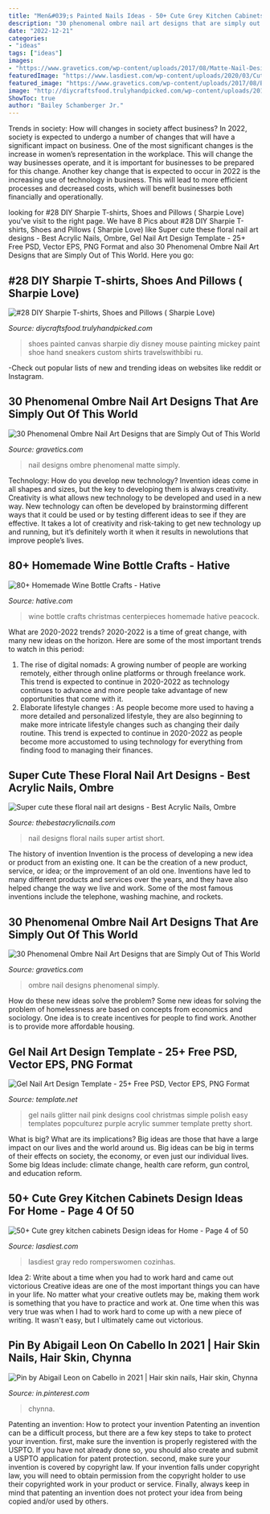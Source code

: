 ```yaml
---
title: "Men&#039;s Painted Nails Ideas - 50+ Cute Grey Kitchen Cabinets Design Ideas For Home"
description: "30 phenomenal ombre nail art designs that are simply out of this world"
date: "2022-12-21"
categories:
- "ideas"
tags: ["ideas"]
images:
- "https://www.gravetics.com/wp-content/uploads/2017/08/Matte-Nail-Designs.jpg"
featuredImage: "https://www.lasdiest.com/wp-content/uploads/2020/03/Cute-grey-kitchen-cabinets-Design-ideas-for-Home-48.jpg"
featured_image: "https://www.gravetics.com/wp-content/uploads/2017/08/Bronze-to-White-Ombre-Nail-Design.jpg"
image: "http://diycraftsfood.trulyhandpicked.com/wp-content/uploads/2017/04/Painted-and-sharpie-canvas-shoe.jpg"
ShowToc: true
author: "Bailey Schamberger Jr."
---
```



Trends in society: How will changes in society affect business?
In 2022, society is expected to undergo a number of changes that will have a significant impact on business. One of the most significant changes is the increase in women’s representation in the workplace. This will change the way businesses operate, and it is important for businesses to be prepared for this change. Another key change that is expected to occur in 2022 is the increasing use of technology in business. This will lead to more efficient processes and decreased costs, which will benefit businesses both financially and operationally.

	

		
looking for #28 DIY Sharpie T-shirts, Shoes and Pillows ( Sharpie Love) you've visit to the right page. We have 8 Pics about #28 DIY Sharpie T-shirts, Shoes and Pillows ( Sharpie Love) like Super cute these floral nail art designs - Best Acrylic Nails, Ombre, Gel Nail Art Design Template - 25+ Free PSD, Vector EPS, PNG Format and also 30 Phenomenal Ombre Nail Art Designs that are Simply Out of This World. Here you go:
		
    
## #28 DIY Sharpie T-shirts, Shoes And Pillows ( Sharpie Love)

<img loading=lazy src="http://diycraftsfood.trulyhandpicked.com/wp-content/uploads/2017/04/Painted-and-sharpie-canvas-shoe.jpg" onerror="this.onerror=null;this.src='https://tse3.mm.bing.net/th?id=OIP.syp3yNO7gzgetHxyDQXpoQHaJ6&amp;pid=15.1';" alt="#28 DIY Sharpie T-shirts, Shoes and Pillows ( Sharpie Love)">

_Source: diycraftsfood.trulyhandpicked.com_

>shoes painted canvas sharpie diy disney mouse painting mickey paint shoe hand sneakers custom shirts travelswithbibi ru. 

	

-Check out popular lists of new and trending ideas on websites like reddit or Instagram.

    
## 30 Phenomenal Ombre Nail Art Designs That Are Simply Out Of This World

<img loading=lazy src="https://www.gravetics.com/wp-content/uploads/2017/08/Matte-Nail-Designs.jpg" onerror="this.onerror=null;this.src='https://tse2.mm.bing.net/th?id=OIP.j14cEDxXrQV7ZQwy238MZQHaJ4&amp;pid=15.1';" alt="30 Phenomenal Ombre Nail Art Designs that are Simply Out of This World">

_Source: gravetics.com_

>nail designs ombre phenomenal matte simply. 

	

Technology: How do you develop new technology?
Invention ideas come in all shapes and sizes, but the key to developing them is always creativity. Creativity is what allows new technology to be developed and used in a new way. New technology can often be developed by brainstorming different ways that it could be used or by testing different ideas to see if they are effective. It takes a lot of creativity and risk-taking to get new technology up and running, but it’s definitely worth it when it results in newolutions that improve people’s lives.

    
## 80+ Homemade Wine Bottle Crafts - Hative

<img loading=lazy src="https://hative.com/wp-content/uploads/2014/03/wine-bottle-centerpieces/1-vintage-wedding-centerpiece.jpg" onerror="this.onerror=null;this.src='https://tse1.mm.bing.net/th?id=OIP.HVKJvwJJvgzOIo0Nma_-NgHaJ4&amp;pid=15.1';" alt="80+ Homemade Wine Bottle Crafts - Hative">

_Source: hative.com_

>wine bottle crafts christmas centerpieces homemade hative peacock. 

	

What are 2020-2022 trends?
2020-2022 is a time of great change, with many new ideas on the horizon. Here are some of the most important trends to watch in this period: 
1. The rise of digital nomads: A growing number of people are working remotely, either through online platforms or through freelance work. This trend is expected to continue in 2020-2022 as technology continues to advance and more people take advantage of new opportunities that come with it. 
2. Elaborate lifestyle changes : As people become more used to having a more detailed and personalized lifestyle, they are also beginning to make more intricate lifestyle changes such as changing their daily routine. This trend is expected to continue in 2020-2022 as people become more accustomed to using technology for everything from finding food to managing their finances. 

    
## Super Cute These Floral Nail Art Designs - Best Acrylic Nails, Ombre

<img loading=lazy src="http://thebestacrylicnails.com/wp-content/uploads/2020/02/floral-nails-1.jpg" onerror="this.onerror=null;this.src='https://tse2.mm.bing.net/th?id=OIP.29owsaKT-lwIKWal4R_93wHaLb&amp;pid=15.1';" alt="Super cute these floral nail art designs - Best Acrylic Nails, Ombre">

_Source: thebestacrylicnails.com_

>nail designs floral nails super artist short. 

	

The history of invention
Invention is the process of developing a new idea or product from an existing one. It can be the creation of a new product, service, or idea; or the improvement of an old one. Inventions have led to many different products and services over the years, and they have also helped change the way we live and work. Some of the most famous inventions include the telephone, washing machine, and rockets.

    
## 30 Phenomenal Ombre Nail Art Designs That Are Simply Out Of This World

<img loading=lazy src="https://www.gravetics.com/wp-content/uploads/2017/08/Bronze-to-White-Ombre-Nail-Design.jpg" onerror="this.onerror=null;this.src='https://tse3.mm.bing.net/th?id=OIP.SM6SOKDONImLGyP2sJKDMQHaLH&amp;pid=15.1';" alt="30 Phenomenal Ombre Nail Art Designs that are Simply Out of This World">

_Source: gravetics.com_

>ombre nail designs phenomenal simply. 

	

How do these new ideas solve the problem?
Some new ideas for solving the problem of homelessness are based on concepts from economics and sociology. One idea is to create incentives for people to find work. Another is to provide more affordable housing.

    
## Gel Nail Art Design Template - 25+ Free PSD, Vector EPS, PNG Format

<img loading=lazy src="https://images.template.net/wp-content/uploads/2015/04/Cool-Gel-Nail-Design.jpg" onerror="this.onerror=null;this.src='https://tse4.mm.bing.net/th?id=OIP.z_-0F_FaFXMP3MR4b6m8pgHaKr&amp;pid=15.1';" alt="Gel Nail Art Design Template - 25+ Free PSD, Vector EPS, PNG Format">

_Source: template.net_

>gel nails glitter nail pink designs cool christmas simple polish easy templates popculturez purple acrylic summer template pretty short. 

	

What is big? What are its implications?
Big ideas are those that have a large impact on our lives and the world around us. Big ideas can be big in terms of their effects on society, the economy, or even just our individual lives. Some big Ideas include: climate change, health care reform, gun control, and education reform.

    
## 50+ Cute Grey Kitchen Cabinets Design Ideas For Home - Page 4 Of 50

<img loading=lazy src="https://www.lasdiest.com/wp-content/uploads/2020/03/Cute-grey-kitchen-cabinets-Design-ideas-for-Home-48.jpg" onerror="this.onerror=null;this.src='https://tse2.mm.bing.net/th?id=OIP.DTFtq-iY02XiSVtdBIC_4QHaLH&amp;pid=15.1';" alt="50+ Cute grey kitchen cabinets Design ideas for Home - Page 4 of 50">

_Source: lasdiest.com_

>lasdiest gray redo romperswomen cozinhas. 

	

Idea 2: Write about a time when you had to work hard and came out victorious
Creative ideas are one of the most important things you can have in your life. No matter what your creative outlets may be, making them work is something that you have to practice and work at. One time when this was very true was when I had to work hard to come up with a new piece of writing. It wasn't easy, but I ultimately came out victorious.

    
## Pin By Abigail Leon On Cabello In 2021 | Hair Skin Nails, Hair Skin, Chynna

<img loading=lazy src="https://i.pinimg.com/736x/ac/d0/1b/acd01be3059263f7feea75a6b57ecd73---comment.jpg" onerror="this.onerror=null;this.src='https://tse2.mm.bing.net/th?id=OIP.3ISMTPDCwMLNOJ4HB62GswAAAA&amp;pid=15.1';" alt="Pin by Abigail Leon on Cabello in 2021 | Hair skin nails, Hair skin, Chynna">

_Source: in.pinterest.com_

>chynna. 

	

Patenting an invention: How to protect your invention
Patenting an invention can be a difficult process, but there are a few key steps to take to protect your invention. first, make sure the invention is properly registered with the USPTO. If you have not already done so, you should also create and submit a USPTO application for patent protection. second, make sure your invention is covered by copyright law. If your invention falls under copyright law, you will need to obtain permission from the copyright holder to use their copyrighted work in your product or service. Finally, always keep in mind that patenting an invention does not protect your idea from being copied and/or used by others.

